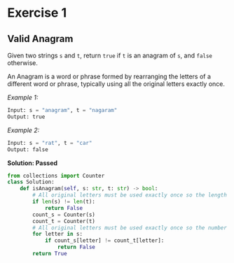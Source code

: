# Exercise 1

## Valid Anagram

Given two strings `s` and `t`, return `true` if `t` is an anagram of `s`, and `false` otherwise.

An Anagram is a word or phrase formed by rearranging the letters of a different word or phrase, typically using all the original letters exactly once.

_Example 1:_
```py
Input: s = "anagram", t = "nagaram"
Output: true
```

_Example 2:_
```py
Input: s = "rat", t = "car"
Output: false
```

**Solution: Passed**
```py
from collections import Counter
class Solution:
    def isAnagram(self, s: str, t: str) -> bool:
        # All original letters must be used exactly once so the length of this two words must be the same, if not, return False.
        if len(s) != len(t):
            return False
        count_s = Counter(s)
        count_t = Counter(t)
        # All original letters must be used exactly once so the number of letters is also the same, if not, return False.
        for letter in s:
            if count_s[letter] != count_t[letter]:
                return False
        return True
```



